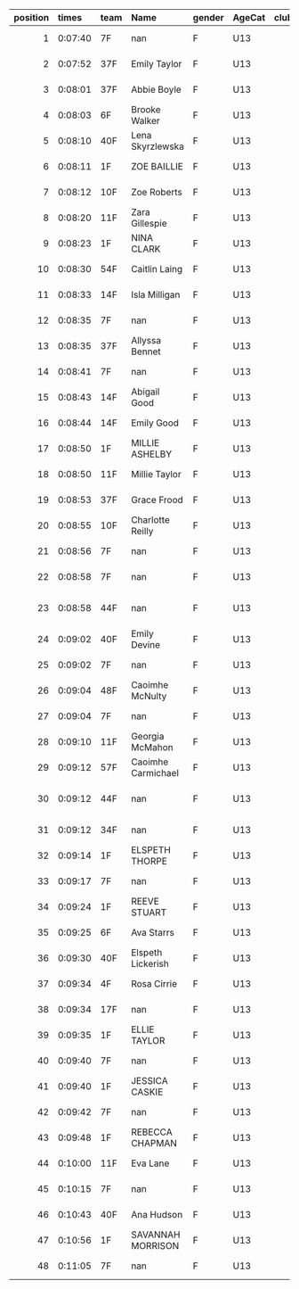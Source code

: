 |   position | times   | team   | Name               | gender   | AgeCat   |   clubnumber | Club name            | Website                               |
|-----------:|:--------|:-------|:-------------------|:---------|:---------|-------------:|:---------------------|:--------------------------------------|
|          1 | 0:07:40 | 7F     | nan                | F        | U13      |            7 | Giffnock North AC    | https://www.giffnocknorth.co.uk/      |
|          2 | 0:07:52 | 37F    | Emily Taylor       | F        | U13      |           37 | Law & District AAC   | http://www.lawaac.co.uk/              |
|          3 | 0:08:01 | 37F    | Abbie Boyle        | F        | U13      |           37 | Law & District AAC   | http://www.lawaac.co.uk/              |
|          4 | 0:08:03 | 6F     | Brooke Walker      | F        | U13      |            6 | Cambuslang Harriers  | https://cambuslangharriers.org/       |
|          5 | 0:08:10 | 40F    | Lena Skyrzlewska   | F        | U13      |           40 | Motherwell AC        | https://motherwellac.com/             |
|          6 | 0:08:11 | 1F     | ZOE BAILLIE        | F        | U13      |            1 | East Kilbride AC     | http://www.ekac.org.uk/               |
|          7 | 0:08:12 | 10F    | Zoe Roberts        | F        | U13      |           10 | Shettleston Harriers | http://shettlestonharriers.org.uk/    |
|          8 | 0:08:20 | 11F    | Zara Gillespie     | F        | U13      |           11 | Airdrie Harriers     | http://airdrieharriers.org/           |
|          9 | 0:08:23 | 1F     | NINA CLARK         | F        | U13      |            1 | East Kilbride AC     | http://www.ekac.org.uk/               |
|         10 | 0:08:30 | 54F    | Caitlin Laing      | F        | U13      |           54 | VP-Glasgow           | https://www.vp-glasgow.com            |
|         11 | 0:08:33 | 14F    | Isla Milligan      | F        | U13      |           14 | Ayr Seaforth AC      | https://www.ayrseaforth.co.uk/        |
|         12 | 0:08:35 | 7F     | nan                | F        | U13      |            7 | Giffnock North AC    | https://www.giffnocknorth.co.uk/      |
|         13 | 0:08:35 | 37F    | Allyssa Bennet     | F        | U13      |           37 | Law & District AAC   | http://www.lawaac.co.uk/              |
|         14 | 0:08:41 | 7F     | nan                | F        | U13      |            7 | Giffnock North AC    | https://www.giffnocknorth.co.uk/      |
|         15 | 0:08:43 | 14F    | Abigail Good       | F        | U13      |           14 | Ayr Seaforth AC      | https://www.ayrseaforth.co.uk/        |
|         16 | 0:08:44 | 14F    | Emily Good         | F        | U13      |           14 | Ayr Seaforth AC      | https://www.ayrseaforth.co.uk/        |
|         17 | 0:08:50 | 1F     | MILLIE ASHELBY     | F        | U13      |            1 | East Kilbride AC     | http://www.ekac.org.uk/               |
|         18 | 0:08:50 | 11F    | Millie Taylor      | F        | U13      |           11 | Airdrie Harriers     | http://airdrieharriers.org/           |
|         19 | 0:08:53 | 37F    | Grace Frood        | F        | U13      |           37 | Law & District AAC   | http://www.lawaac.co.uk/              |
|         20 | 0:08:55 | 10F    | Charlotte Reilly   | F        | U13      |           10 | Shettleston Harriers | http://shettlestonharriers.org.uk/    |
|         21 | 0:08:56 | 7F     | nan                | F        | U13      |            7 | Giffnock North AC    | https://www.giffnocknorth.co.uk/      |
|         22 | 0:08:58 | 7F     | nan                | F        | U13      |            7 | Giffnock North AC    | https://www.giffnocknorth.co.uk/      |
|         23 | 0:08:58 | 44F    | nan                | F        | U13      |           44 | North Ayrshire AAC   | https://naathletics.co.uk/            |
|         24 | 0:09:02 | 40F    | Emily Devine       | F        | U13      |           40 | Motherwell AC        | https://motherwellac.com/             |
|         25 | 0:09:02 | 7F     | nan                | F        | U13      |            7 | Giffnock North AC    | https://www.giffnocknorth.co.uk/      |
|         26 | 0:09:04 | 48F    | Caoimhe McNulty    | F        | U13      |           48 | Springburn Harriers  | https://www.springburnharriers.co.uk/ |
|         27 | 0:09:04 | 7F     | nan                | F        | U13      |            7 | Giffnock North AC    | https://www.giffnocknorth.co.uk/      |
|         28 | 0:09:10 | 11F    | Georgia McMahon    | F        | U13      |           11 | Airdrie Harriers     | http://airdrieharriers.org/           |
|         29 | 0:09:12 | 57F    | Caoimhe Carmichael | F        | U13      |           57 | Whitemoss AAC        | https://whitemossaac.co.uk/           |
|         30 | 0:09:12 | 44F    | nan                | F        | U13      |           44 | North Ayrshire AAC   | https://naathletics.co.uk/            |
|         31 | 0:09:12 | 34F    | nan                | F        | U13      |           34 | Kilbarchan AAC       | https://kilbarchanaac.org.uk/         |
|         32 | 0:09:14 | 1F     | ELSPETH THORPE     | F        | U13      |            1 | East Kilbride AC     | http://www.ekac.org.uk/               |
|         33 | 0:09:17 | 7F     | nan                | F        | U13      |            7 | Giffnock North AC    | https://www.giffnocknorth.co.uk/      |
|         34 | 0:09:24 | 1F     | REEVE STUART       | F        | U13      |            1 | East Kilbride AC     | http://www.ekac.org.uk/               |
|         35 | 0:09:25 | 6F     | Ava Starrs         | F        | U13      |            6 | Cambuslang Harriers  | https://cambuslangharriers.org/       |
|         36 | 0:09:30 | 40F    | Elspeth Lickerish  | F        | U13      |           40 | Motherwell AC        | https://motherwellac.com/             |
|         37 | 0:09:34 | 4F     | Rosa Cirrie        | F        | U13      |            4 | Inverclyde AC        | https://www.inverclydeac.org/         |
|         38 | 0:09:34 | 17F    | nan                | F        | U13      |           17 | Calderglen Harriers  | http://www.calderglenharriers.org.uk/ |
|         39 | 0:09:35 | 1F     | ELLIE TAYLOR       | F        | U13      |            1 | East Kilbride AC     | http://www.ekac.org.uk/               |
|         40 | 0:09:40 | 7F     | nan                | F        | U13      |            7 | Giffnock North AC    | https://www.giffnocknorth.co.uk/      |
|         41 | 0:09:40 | 1F     | JESSICA CASKIE     | F        | U13      |            1 | East Kilbride AC     | http://www.ekac.org.uk/               |
|         42 | 0:09:42 | 7F     | nan                | F        | U13      |            7 | Giffnock North AC    | https://www.giffnocknorth.co.uk/      |
|         43 | 0:09:48 | 1F     | REBECCA CHAPMAN    | F        | U13      |            1 | East Kilbride AC     | http://www.ekac.org.uk/               |
|         44 | 0:10:00 | 11F    | Eva Lane           | F        | U13      |           11 | Airdrie Harriers     | http://airdrieharriers.org/           |
|         45 | 0:10:15 | 7F     | nan                | F        | U13      |            7 | Giffnock North AC    | https://www.giffnocknorth.co.uk/      |
|         46 | 0:10:43 | 40F    | Ana Hudson         | F        | U13      |           40 | Motherwell AC        | https://motherwellac.com/             |
|         47 | 0:10:56 | 1F     | SAVANNAH MORRISON  | F        | U13      |            1 | East Kilbride AC     | http://www.ekac.org.uk/               |
|         48 | 0:11:05 | 7F     | nan                | F        | U13      |            7 | Giffnock North AC    | https://www.giffnocknorth.co.uk/      |